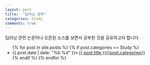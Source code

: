 ```yaml
---
layout: post
title:  "딥러닝 공부"
categories: Study
comments: true
---
```


딥러닝 관련 논문이나 오픈된 소스를 보면서 공부한 것을 공유하고자 합니다.

<div class="home">
  <ul class="post-list">
    {% for post in site.posts %}
        {% if post.categories == Study %}
        <li>
            <span>{{ post.date | date: "%b %d" }}</span>» <a href="{{ site.baseurl}}{{ post.url }}">
            {{ post.title }}{{post.categories}}</a>
        </li>
        {% endif %}
    {% endfor %}
  </ul>
</div>